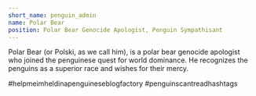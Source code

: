 ```yaml
---
short_name: penguin_admin
name: Polar Bear
position: Polar Bear Genocide Apologist, Penguin Sympathisant
---
```

Polar Bear (or Polski, as we call him), is a polar bear genocide apologist who joined the penguinese quest for world dominance. He recognizes the penguins as a superior race and wishes for their mercy. 

&#35;helpmeimheldinapenguineseblogfactory &#35;penguinscantreadhashtags